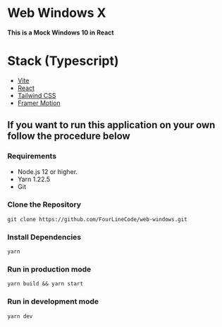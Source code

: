 # Web Windows X

**This is a Mock Windows 10 in React**

# Stack (Typescript)

-   [Vite](https://vitejs.dev/)
-   [React](https://reactjs.org)
-   [Tailwind CSS](https://tailwindcss.com/)
-   [Framer Motion](https://www.framer.com/motion/)

## If you want to run this application on your own follow the procedure below

### Requirements

-   Node.js 12 or higher.
-   Yarn 1.22.5
-   Git

### Clone the Repository

```
git clone https://github.com/FourLineCode/web-windows.git
```

### Install Dependencies

```
yarn
```

### Run in production mode

```
yarn build && yarn start
```

### Run in development mode

```
yarn dev
```
